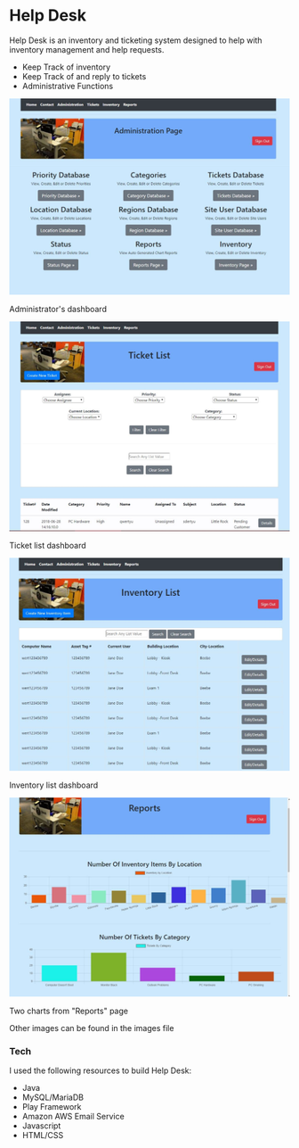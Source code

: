 # Help Desk

 Help Desk is an inventory and ticketing system designed to help with inventory management and help requests.

   - Keep Track of inventory
   - Keep Track of and reply to tickets
   - Administrative Functions

 ![administrator functions](/public/images/AdministrationPage.JPG)

 Administrator's dashboard

 ![ticket list](/public/images/TicketList.JPG)

 Ticket list dashboard

 ![inventory list](/public/images/InventoryList.JPG)

 Inventory list dashboard

 ![reports](/public/images/ReportsCharts.JPG)

 Two charts from "Reports" page

Other images can be found in the images file

 ### Tech
 I used the following resources to build Help Desk:

 * Java
 * MySQL/MariaDB
 * Play Framework
 * Amazon AWS Email Service
 * Javascript
 * HTML/CSS